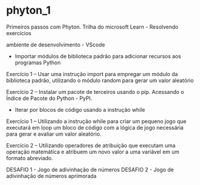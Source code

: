 # phyton_1
 Primeiros passos com Phyton. Trilha do microsoft Learn - Resolvendo exercícios

ambiente de desenvolvimento - VScode

* Importar módulos de biblioteca padrão para adicionar recursos aos programas Python

Exercício 1 – Usar uma instrução import para empregar um módulo da biblioteca padrão, utilizando o módulo random para gerar um valor aleatório

Exercício 2 – Instalar um pacote de terceiros usando o pip. Acessando o Índice de Pacote do Python - PyPI.

* Iterar por blocos de código usando a instrução while

Exercício 1 – Utilizando a instrução while para criar um pequeno jogo que executará em loop um bloco de código com a lógica de jogo necessária para gerar e avaliar um valor aleatório.

Exercício 2 – Utilizando operadores de atribuição que executam uma operação matemática e atribuem um novo valor a uma variável em um formato abreviado.

DESAFIO 1 - Jogo de adivinhação de números
DESAFIO 2 - Jogo de adivinhação de números aprimorada